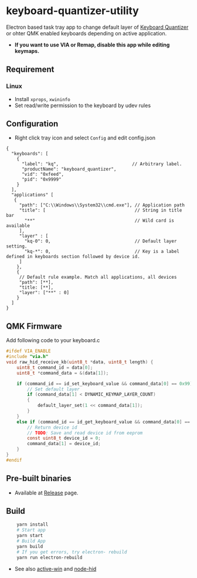 # keyboard-quantizer-utility
Electron based task tray app to change default layer of [Keyboard Quantizer](https://github.com/sekigon-gonnoc/keyboard-quantizer-doc) or ohter QMK enabled keyboards depending on active application.

- **If you want to use VIA or Remap, disable this app while editing keymaps.**

## Requirement
### Linux
 - Install `xprops`, `xwininfo`
 - Set read/write permission to the keyboard by udev rules

## Configuration

- Right click tray icon and select `Config` and edit config.json

```
{
  "keyboards": [
    {
      "label": "kq",                            // Arbitrary label.
      "productName": "keyboard_quantizer",
      "vid": "0xfeed",
      "pid": "0x9999"
    }
  ],
  "applications" [
   {
     "path": ["C:\\Windows\\System32\\cmd.exe"], // Application path
     "title": [                                  // String in title bar
       "**"                                      // Wild card is available
     ],
     "layer" : [
       "kq-0": 0,                                // Default layer setting.
       "kq-*": 0,                                // Key is a label defined in keyboards section followed by device id.
     ]
    },
    {
     // Default rule example. Match all applications, all devices
     "path": [**],
     "title: [**],
     "layer": ["**" : 0]
    }
  ]
}
```

## QMK Firmware

Add following code to your keyboard.c

```c
#ifdef VIA_ENABLE
#include "via.h"
void raw_hid_receive_kb(uint8_t *data, uint8_t length) {
    uint8_t command_id = data[0];
    uint8_t *command_data = &(data[1]);

    if (command_id == id_set_keyboard_value && command_data[0] == 0x99) {
        // Set default layer
        if (command_data[1] < DYNAMIC_KEYMAP_LAYER_COUNT)
        {
            default_layer_set(1 << command_data[1]);
        }
    }
    else if (command_id == id_get_keyboard_value && command_data[0] == 0x99) {
        // Return device id
        // TODO: Save and read device id from eeprom
        const uint8_t device_id = 0;
        command_data[1] = device_id;
    }
}
#endif
```

## Pre-built binaries
- Available at [Release](https://github.com/sekigon-gonnoc/keyboard-quantizer-utility/releases) page.

## Build

```bash
    yarn install
    # Start app
    yarn start
    # Build App
    yarn build
    # If you get errors, try electron- rebuild
    yarn run electron-rebuild
```

- See also [active-win](https://github.com/sindresorhus/active-win) and [node-hid](https://github.com/node-hid/node-hid)
